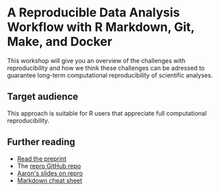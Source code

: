 A Reproducible Data Analysis Workflow with R Markdown, Git, Make, and Docker
================

This workshop will give you an overview of the challenges with reproducibility
and how we think these challenges can be adressed to guarantee long-term
computational reproducibility of scientific analyses.

## Target audience

This approach is suitable for R users that appreciate full computational reproducibility. 

## Further reading

  - [Read the preprint](https://psyarxiv.com/8xzqy/)
  - The [repro GitHub repo](https://github.com/aaronpeikert/repro)
  - [Aaron's slides on repro](https://github.com/aaronpeikert/repro-talk)
  - [Markdown cheat sheet](https://www.markdownguide.org/cheat-sheet)

